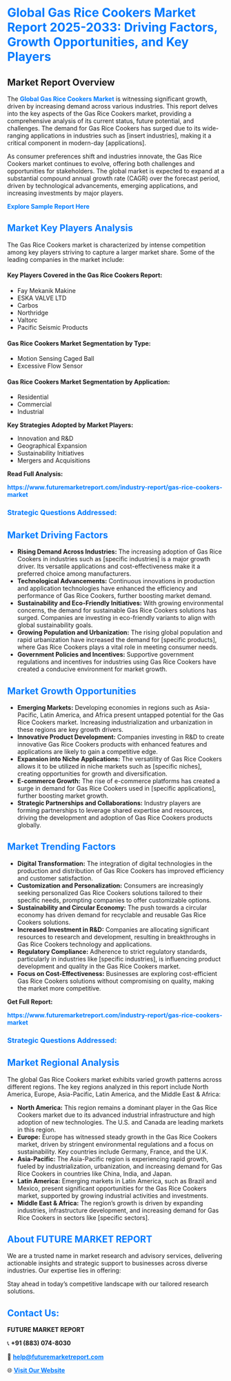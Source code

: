 <h1 style="color: #007BFF;">Global Gas Rice Cookers Market Report 2025-2033: Driving Factors, Growth Opportunities, and Key Players</h1>

<section id="overview">
<h2>Market Report Overview</h2>
<p>The <a href="https://www.futuremarketreport.com/industry-report/gas-rice-cookers-market" style="color: #007BFF; text-decoration: none;"><strong>Global Gas Rice Cookers Market</strong></a> is witnessing significant growth, driven by increasing demand across various industries. This report delves into the key aspects of the Gas Rice Cookers market, providing a comprehensive analysis of its current status, future potential, and challenges. The demand for Gas Rice Cookers has surged due to its wide-ranging applications in industries such as [insert industries], making it a critical component in modern-day [applications].</p>
<p>As consumer preferences shift and industries innovate, the Gas Rice Cookers market continues to evolve, offering both challenges and opportunities for stakeholders. The global market is expected to expand at a substantial compound annual growth rate (CAGR) over the forecast period, driven by technological advancements, emerging applications, and increasing investments by major players.</p>
</section>

<section id="overview">
<p><a href="https://www.futuremarketreport.com/request-sample/reportId=37703" style="color: #007BFF; text-decoration: none;"><strong>Explore Sample Report Here</strong></a></p>
</section>

<section id="key-players">
<h2 style="color: #007BFF;">Market Key Players Analysis</h2>
<p>The Gas Rice Cookers market is characterized by intense competition among key players striving to capture a larger market share. Some of the leading companies in the market include:</p>
<h4>Key Players Covered in the Gas Rice Cookers Report:</h4>
<ul><li>Fay Mekanik Makine</li><li>ESKA VALVE LTD</li><li>Carbos</li><li>Northridge</li><li>Valtorc</li><li>Pacific Seismic Products</li></ul>
<h4>Gas Rice Cookers Market Segmentation by Type:</h4>
<ul><li>Motion Sensing Caged Ball</li><li>Excessive Flow Sensor</li></ul>

<h4>Gas Rice Cookers Market Segmentation by Application:</h4>
<ul><li>Residential</li><li>Commercial</li><li>Industrial</li></ul>
<p><strong>Key Strategies Adopted by Market Players:</strong></p>
<ul>
<li>Innovation and R&D</li>
<li>Geographical Expansion</li>
<li>Sustainability Initiatives</li>
<li>Mergers and Acquisitions</li>
</ul>
</section>

<section>
<p><strong>Read Full Analysis: </strong></p><a href="https://www.futuremarketreport.com/industry-report/gas-rice-cookers-market" style="color: #007BFF; text-decoration: none;"><strong>https://www.futuremarketreport.com/industry-report/gas-rice-cookers-market</strong></a>
<h3 style="color: #007BFF;">Strategic Questions Addressed:</h3>
</section>

<section id="driving-factors">
<h2 style="color: #007BFF;">Market Driving Factors</h2>
<ul>
<li><strong>Rising Demand Across Industries:</strong> The increasing adoption of Gas Rice Cookers in industries such as [specific industries] is a major growth driver. Its versatile applications and cost-effectiveness make it a preferred choice among manufacturers.</li>
<li><strong>Technological Advancements:</strong> Continuous innovations in production and application technologies have enhanced the efficiency and performance of Gas Rice Cookers, further boosting market demand.</li>
<li><strong>Sustainability and Eco-Friendly Initiatives:</strong> With growing environmental concerns, the demand for sustainable Gas Rice Cookers solutions has surged. Companies are investing in eco-friendly variants to align with global sustainability goals.</li>
<li><strong>Growing Population and Urbanization:</strong> The rising global population and rapid urbanization have increased the demand for [specific products], where Gas Rice Cookers plays a vital role in meeting consumer needs.</li>
<li><strong>Government Policies and Incentives:</strong> Supportive government regulations and incentives for industries using Gas Rice Cookers have created a conducive environment for market growth.</li>
</ul>
</section>

<section id="growth-opportunities">
<h2 style="color: #007BFF;">Market Growth Opportunities</h2>
<ul>
<li><strong>Emerging Markets:</strong> Developing economies in regions such as Asia-Pacific, Latin America, and Africa present untapped potential for the Gas Rice Cookers market. Increasing industrialization and urbanization in these regions are key growth drivers.</li>
<li><strong>Innovative Product Development:</strong> Companies investing in R&D to create innovative Gas Rice Cookers products with enhanced features and applications are likely to gain a competitive edge.</li>
<li><strong>Expansion into Niche Applications:</strong> The versatility of Gas Rice Cookers allows it to be utilized in niche markets such as [specific niches], creating opportunities for growth and diversification.</li>
<li><strong>E-commerce Growth:</strong> The rise of e-commerce platforms has created a surge in demand for Gas Rice Cookers used in [specific applications], further boosting market growth.</li>
<li><strong>Strategic Partnerships and Collaborations:</strong> Industry players are forming partnerships to leverage shared expertise and resources, driving the development and adoption of Gas Rice Cookers products globally.</li>
</ul>
</section>

<section id="trending-factors">
<h2 style="color: #007BFF;">Market Trending Factors</h2>
<ul>
<li><strong>Digital Transformation:</strong> The integration of digital technologies in the production and distribution of Gas Rice Cookers has improved efficiency and customer satisfaction.</li>
<li><strong>Customization and Personalization:</strong> Consumers are increasingly seeking personalized Gas Rice Cookers solutions tailored to their specific needs, prompting companies to offer customizable options.</li>
<li><strong>Sustainability and Circular Economy:</strong> The push towards a circular economy has driven demand for recyclable and reusable Gas Rice Cookers solutions.</li>
<li><strong>Increased Investment in R&D:</strong> Companies are allocating significant resources to research and development, resulting in breakthroughs in Gas Rice Cookers technology and applications.</li>
<li><strong>Regulatory Compliance:</strong> Adherence to strict regulatory standards, particularly in industries like [specific industries], is influencing product development and quality in the Gas Rice Cookers market.</li>
<li><strong>Focus on Cost-Effectiveness:</strong> Businesses are exploring cost-efficient Gas Rice Cookers solutions without compromising on quality, making the market more competitive.</li>
</ul>
</section>

<section>
<p><strong>Get Full Report: </strong></p><a href="https://www.futuremarketreport.com/industry-report/gas-rice-cookers-market" style="color: #007BFF; text-decoration: none;"><strong>https://www.futuremarketreport.com/industry-report/gas-rice-cookers-market</strong></a>
<h3 style="color: #007BFF;">Strategic Questions Addressed:</h3>
</section>


<section id="regional-analysis">
<h2 style="color: #007BFF;">Market Regional Analysis</h2>
<p>The global Gas Rice Cookers market exhibits varied growth patterns across different regions. The key regions analyzed in this report include North America, Europe, Asia-Pacific, Latin America, and the Middle East & Africa:</p>
<ul>
<li><strong>North America:</strong> This region remains a dominant player in the Gas Rice Cookers market due to its advanced industrial infrastructure and high adoption of new technologies. The U.S. and Canada are leading markets in this region.</li>
<li><strong>Europe:</strong> Europe has witnessed steady growth in the Gas Rice Cookers market, driven by stringent environmental regulations and a focus on sustainability. Key countries include Germany, France, and the U.K.</li>
<li><strong>Asia-Pacific:</strong> The Asia-Pacific region is experiencing rapid growth, fueled by industrialization, urbanization, and increasing demand for Gas Rice Cookers in countries like China, India, and Japan.</li>
<li><strong>Latin America:</strong> Emerging markets in Latin America, such as Brazil and Mexico, present significant opportunities for the Gas Rice Cookers market, supported by growing industrial activities and investments.</li>
<li><strong>Middle East & Africa:</strong> The region’s growth is driven by expanding industries, infrastructure development, and increasing demand for Gas Rice Cookers in sectors like [specific sectors].</li>
</ul>
</section>

<footer>
<h2 style="color: #007BFF;">About FUTURE MARKET REPORT</h2>
<p>We are a trusted name in market research and advisory services, delivering actionable insights and strategic support to businesses across diverse industries. Our expertise lies in offering:</p>

<p>Stay ahead in today’s competitive landscape with our tailored research solutions.</p>

<h2 style="color: #007BFF;">Contact Us:</h2>
<p><strong>FUTURE MARKET REPORT</strong></p>
<p>📞 <strong>+91 (883) 074-8030</strong></p>
<p>📧 <strong><a href="mailto:help@futuremarketreport.com" style="color: #007BFF;">help@futuremarketreport.com</a></strong></p>
<p>🌐 <strong><a href="https://www.futuremarketreport.com/" style="color: #007BFF;">Visit Our Website</a></strong></p>
</footer>
